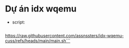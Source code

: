# Dự án idx wqemu
- script:
  ```bash
https://raw.githubusercontent.com/assnssters/idx-wqemu-cuss/refs/heads/main/main.sh```
